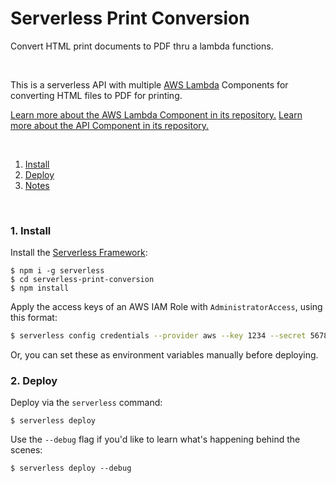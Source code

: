 # Serverless Print Conversion

Convert HTML print documents to PDF thru a lambda functions.

&nbsp;

This is a serverless API with multiple [AWS Lambda](https://www.github.com/serverless-components/aws-lambda) Components for converting HTML files to PDF for printing.

[Learn more about the AWS Lambda Component in its repository.](https://www.github.com/serverless-components/aws-lambda)
[Learn more about the API Component in its repository.](https://www.github.com/serverless-components/api)

&nbsp;

1. [Install](#1-install)
2. [Deploy](#2-deploy)
3. [Notes](#3-notes)

&nbsp;

### 1. Install

Install the [Serverless Framework](https://www.github.com/serverless/serverless):

```console
$ npm i -g serverless
$ cd serverless-print-conversion
$ npm install
```

Apply the access keys of an AWS IAM Role with `AdministratorAccess`, using this format:

```bash
$ serverless config credentials --provider aws --key 1234 --secret 5678
```

Or, you can set these as environment variables manually before deploying.

### 2. Deploy

Deploy via the `serverless` command:

```console
$ serverless deploy
```

Use the `--debug` flag if you'd like to learn what's happening behind the scenes:

```console
$ serverless deploy --debug
```
